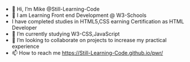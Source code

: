 - 👋 Hi, I’m Mike @Still-Learning-Code
- 👀 I am Learning Front end Development @ W3-Schools
- I have completed studies in HTML5,CSS earning Certification as HTML Developer 
- 🌱 I’m currently studying  W3-CSS,JavaScript
- 💞️ I’m looking to collaborate on projects to increase my practical experience
- 📫 How to reach me https://Still-Learning-Code.github.io/pwr/

<!---
Still-Learning-code/Still-Learning-code is a ✨ special ✨ repository because its `README.md` (this file) appears on your GitHub profile.
You can click the Preview link to take a look at your changes.
--->

